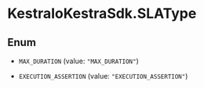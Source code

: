 # KestraIoKestraSdk.SLAType

## Enum


* `MAX_DURATION` (value: `"MAX_DURATION"`)

* `EXECUTION_ASSERTION` (value: `"EXECUTION_ASSERTION"`)


